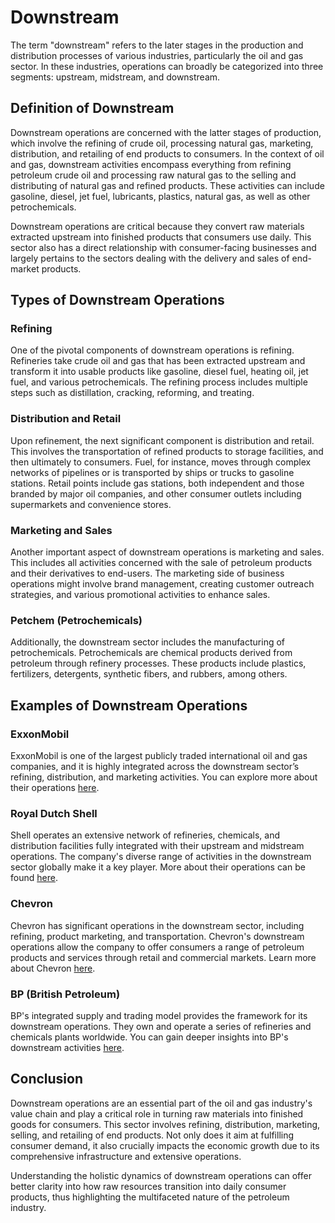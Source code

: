 # Downstream

The term "downstream" refers to the later stages in the production and distribution processes of various industries, particularly the oil and gas sector. In these industries, operations can broadly be categorized into three segments: upstream, midstream, and downstream. 

## Definition of Downstream

Downstream operations are concerned with the latter stages of production, which involve the refining of crude oil, processing natural gas, marketing, distribution, and retailing of end products to consumers. In the context of oil and gas, downstream activities encompass everything from refining petroleum crude oil and processing raw natural gas to the selling and distributing of natural gas and refined products. These activities can include gasoline, diesel, jet fuel, lubricants, plastics, natural gas, as well as other petrochemicals.

Downstream operations are critical because they convert raw materials extracted upstream into finished products that consumers use daily. This sector also has a direct relationship with consumer-facing businesses and largely pertains to the sectors dealing with the delivery and sales of end-market products.

## Types of Downstream Operations

### Refining

One of the pivotal components of downstream operations is refining. Refineries take crude oil and gas that has been extracted upstream and transform it into usable products like gasoline, diesel fuel, heating oil, jet fuel, and various petrochemicals. The refining process includes multiple steps such as distillation, cracking, reforming, and treating.

### Distribution and Retail

Upon refinement, the next significant component is distribution and retail. This involves the transportation of refined products to storage facilities, and then ultimately to consumers. Fuel, for instance, moves through complex networks of pipelines or is transported by ships or trucks to gasoline stations. Retail points include gas stations, both independent and those branded by major oil companies, and other consumer outlets including supermarkets and convenience stores.

### Marketing and Sales

Another important aspect of downstream operations is marketing and sales. This includes all activities concerned with the sale of petroleum products and their derivatives to end-users. The marketing side of business operations might involve brand management, creating customer outreach strategies, and various promotional activities to enhance sales.

### Petchem (Petrochemicals)

Additionally, the downstream sector includes the manufacturing of petrochemicals. Petrochemicals are chemical products derived from petroleum through refinery processes. These products include plastics, fertilizers, detergents, synthetic fibers, and rubbers, among others.

## Examples of Downstream Operations

### ExxonMobil

ExxonMobil is one of the largest publicly traded international oil and gas companies, and it is highly integrated across the downstream sector’s refining, distribution, and marketing activities. You can explore more about their operations [here](https://corporate.exxonmobil.com/).

### Royal Dutch Shell

Shell operates an extensive network of refineries, chemicals, and distribution facilities fully integrated with their upstream and midstream operations. The company's diverse range of activities in the downstream sector globally make it a key player. More about their operations can be found [here](https://www.shell.com/).

### Chevron

Chevron has significant operations in the downstream sector, including refining, product marketing, and transportation. Chevron's downstream operations allow the company to offer consumers a range of petroleum products and services through retail and commercial markets. Learn more about Chevron [here](https://www.chevron.com/).

### BP (British Petroleum)

BP's integrated supply and trading model provides the framework for its downstream operations. They own and operate a series of refineries and chemicals plants worldwide. You can gain deeper insights into BP's downstream activities [here](https://www.bp.com/).

## Conclusion

Downstream operations are an essential part of the oil and gas industry's value chain and play a critical role in turning raw materials into finished goods for consumers. This sector involves refining, distribution, marketing, selling, and retailing of end products. Not only does it aim at fulfilling consumer demand, it also crucially impacts the economic growth due to its comprehensive infrastructure and extensive operations.

Understanding the holistic dynamics of downstream operations can offer better clarity into how raw resources transition into daily consumer products, thus highlighting the multifaceted nature of the petroleum industry.